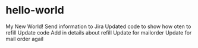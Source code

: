 # hello-world
My New World!
Send information to Jira
Updated code to show how oten to refill
Update code
Add in details about refill
Update for mailorder
Update for mail order agail
